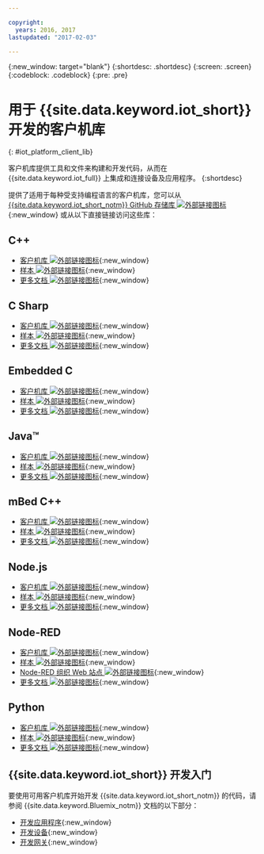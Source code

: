 ```yaml
---

copyright:
  years: 2016, 2017
lastupdated: "2017-02-03"

---
```


{:new_window: target="blank"}
{:shortdesc: .shortdesc}
{:screen: .screen}
{:codeblock: .codeblock}
{:pre: .pre}

# 用于 {{site.data.keyword.iot_short}} 开发的客户机库
{: #iot_platform_client_lib}

客户机库提供工具和文件来构建和开发代码，从而在 {{site.data.keyword.iot_full}} 上集成和连接设备及应用程序。
{:shortdesc}

提供了适用于每种受支持编程语言的客户机库，您可以从 [{{site.data.keyword.iot_short_notm}} GitHub 存储库 ![外部链接图标](../../icons/launch-glyph.svg)](https://github.com/ibm-watson-iot){:new_window} 或从以下直接链接访问这些库：

## C++

- [客户机库 ![外部链接图标](../../icons/launch-glyph.svg)](https://github.com/ibm-watson-iot/iot-cpp){:new_window}
- [样本 ![外部链接图标](../../icons/launch-glyph.svg)](https://github.com/ibm-watson-iot/iot-cpp/tree/master/samples){:new_window}
- [更多文档 ![外部链接图标](../../icons/launch-glyph.svg)](https://github.com/ibm-watson-iot/iot-cpp/blob/master/README.md){:new_window}

## C Sharp
- [客户机库 ![外部链接图标](../../icons/launch-glyph.svg)](https://github.com/ibm-watson-iot/iot-csharp){:new_window}
- [样本 ![外部链接图标](../../icons/launch-glyph.svg)](https://github.com/ibm-watson-iot/iot-csharp/tree/master/sample){:new_window}
- [更多文档 ![外部链接图标](../../icons/launch-glyph.svg)](https://github.com/ibm-watson-iot/iot-csharp/blob/master/README.md){:new_window}

## Embedded C

- [客户机库 ![外部链接图标](../../icons/launch-glyph.svg)](https://github.com/ibm-watson-iot/iot-embeddedc){:new_window}
- [样本 ![外部链接图标](../../icons/launch-glyph.svg)](https://github.com/ibm-watson-iot/iot-embeddedc/tree/master/samples){:new_window}
- [更多文档 ![外部链接图标](../../icons/launch-glyph.svg)](https://github.com/ibm-watson-iot/iot-embeddedc/blob/master/README.md){:new_window}


## Java™
- [客户机库 ![外部链接图标](../../icons/launch-glyph.svg)](https://github.com/ibm-watson-iot/iot-java){:new_window}
- [样本 ![外部链接图标](../../icons/launch-glyph.svg)](https://github.com/ibm-watson-iot/iot-java#samples){:new_window}
- [更多文档 ![外部链接图标](../../icons/launch-glyph.svg)](https://github.com/ibm-watson-iot/iot-java/blob/master/README.md){:new_window}

## mBed C++

- [客户机库 ![外部链接图标](../../icons/launch-glyph.svg)](https://developer.mbed.org/teams/IBM_IoT/code/IBMIoTF/){:new_window}
- [样本 ![外部链接图标](../../icons/launch-glyph.svg)](https://developer.mbed.org/teams/IBM_IoT/code/IBMIoTClientLibrarySample/){:new_window}
- [更多文档 ![外部链接图标](../../icons/launch-glyph.svg)](http://iotf.readthedocs.io/en/latest/devices/libraries/mbedcpp.html){:new_window}

## Node.js
- [客户机库 ![外部链接图标](../../icons/launch-glyph.svg)](https://github.com/ibm-watson-iot/iot-nodejs){:new_window}
- [样本 ![外部链接图标](../../icons/launch-glyph.svg)](https://github.com/ibm-watson-iot/iot-nodejs/tree/master/samples){:new_window}
- [更多文档 ![外部链接图标](../../icons/launch-glyph.svg)](https://github.com/ibm-watson-iot/iot-nodejs/blob/master/README.md){:new_window}

## Node-RED
- [客户机库 ![外部链接图标](../../icons/launch-glyph.svg)](https://github.com/ibm-watson-iot/iot-nodered){:new_window}
- [样本 ![外部链接图标](../../icons/launch-glyph.svg)](https://github.com/ibm-watson-iot/iot-nodered/tree/master/samples/rpi){:new_window}
- [Node-RED 组织 Web 站点 ![外部链接图标](../../icons/launch-glyph.svg)](http://nodered.org/){:new_window}
- [更多文档 ![外部链接图标](../../icons/launch-glyph.svg)](https://github.com/ibm-watson-iot/iot-nodered/blob/master/README.md){:new_window}

## Python
- [客户机库 ![外部链接图标](../../icons/launch-glyph.svg)](https://github.com/ibm-watson-iot/iot-python){:new_window}
- [样本 ![外部链接图标](../../icons/launch-glyph.svg)](https://github.com/ibm-watson-iot/iot-python/tree/master/samples){:new_window}
- [更多文档 ![外部链接图标](../../icons/launch-glyph.svg)](https://github.com/ibm-watson-iot/iot-python/blob/master/README.rst){:new_window}

## {{site.data.keyword.iot_short}} 开发入门

要使用可用客户机库开始开发 {{site.data.keyword.iot_short_notm}} 的代码，请参阅 {{site.data.keyword.Bluemix_notm}} 文档的以下部分：

- [开发应用程序](applications/api.html){:new_window}
- [开发设备](devices/api.html){:new_window}
- [开发网关](gateways/mqtt.html){:new_window}
